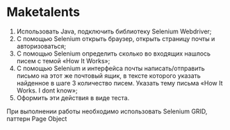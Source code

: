 # Maketalents

1) Использовать Java, подключить библиотеку Selenium Webdriver;
2) С помощью Selenium открыть браузер, открыть страницу почты и авторизоваться;
3) С помощью Selenium определить сколько во входящих нашлось писем с
темой «How It Works»;
4) С помощью Selenium и интерфейса почты написать/отправить письмо на
этот же почтовый ящик, в тексте которого указать найденное в шаге 3
количество писем. Указать тему письма «How It Works.
I dont know»;
5) Оформить эти действия в виде теста.

При выполнении работы необходимо использовать Selenium GRID, паттерн Page Object
